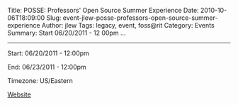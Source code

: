 Title: POSSE: Professors' Open Source Summer Experience
Date: 2010-10-06T18:09:00
Slug: event-jlew-posse-professors-open-source-summer-experience
Author: jlew
Tags: legacy, event, foss@rit
Category: Events
Summary: Start  06/20/2011 - 12 00pm ... 

---
Start: 06/20/2011 - 12:00pm

End: 06/23/2011 - 12:00pm

Timezone: US/Eastern

[Website](http://teachingopensource.org/index.php/POSSE_RIT)

